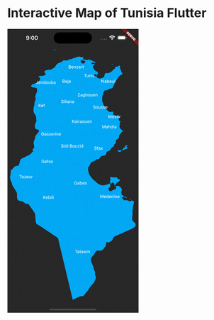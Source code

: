 # Interactive Map of Tunisia Flutter


![](https://github.com/OmarMach/flutter_interactive_tunisia_map/blob/main/demo/demo.gif)

